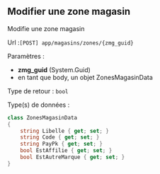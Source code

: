 ## <span id='editzonemagasin'>Modifier une zone magasin</span>

Modifie une zone magasin

Url :`[POST] app/magasins/zones/{zmg_guid}`

Paramètres : 

- **zmg_guid** (System.Guid)
- en tant que body, un objet ZonesMagasinData

Type de retour : `bool`

Type(s) de données :

```csharp
class ZonesMagasinData
{
	string Libelle { get; set; }
	string Code { get; set; }
	string PayPk { get; set; }
	bool EstAffilie { get; set; }
	bool EstAutreMarque { get; set; }
}

```
